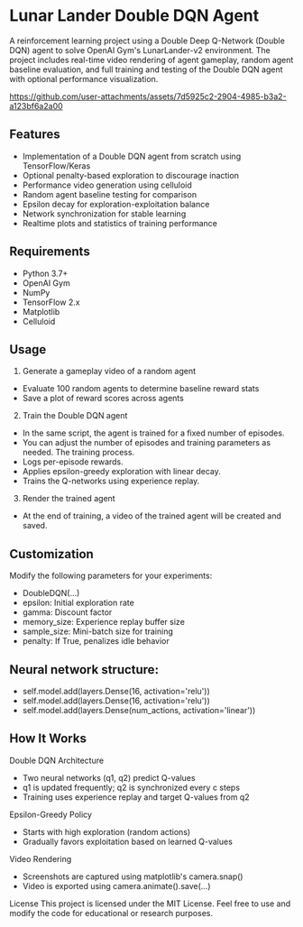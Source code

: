 # Lunar Lander Double DQN Agent
A reinforcement learning project using a Double Deep Q-Network (Double DQN) agent to solve OpenAI Gym's LunarLander-v2 environment. The project includes real-time video rendering of agent gameplay, random agent baseline evaluation, and full training and testing of the Double DQN agent with optional performance visualization.

https://github.com/user-attachments/assets/7d5925c2-2904-4985-b3a2-a123bf6a2a00

## Features
- Implementation of a Double DQN agent from scratch using TensorFlow/Keras
- Optional penalty-based exploration to discourage inaction
- Performance video generation using celluloid
- Random agent baseline testing for comparison
- Epsilon decay for exploration-exploitation balance
- Network synchronization for stable learning
- Realtime plots and statistics of training performance

## Requirements
- Python 3.7+
- OpenAI Gym
- NumPy
- TensorFlow 2.x
- Matplotlib
- Celluloid


## Usage
1. Generate a gameplay video of a random agent
- Evaluate 100 random agents to determine baseline reward stats
- Save a plot of reward scores across agents

2. Train the Double DQN agent
- In the same script, the agent is trained for a fixed number of episodes.
- You can adjust the number of episodes and training parameters as needed. The training process.
- Logs per-episode rewards.
- Applies epsilon-greedy exploration with linear decay.
- Trains the Q-networks using experience replay.

3. Render the trained agent
- At the end of training, a video of the trained agent will be created and saved.
  
## Customization
Modify the following parameters for your experiments:

- DoubleDQN(...)
- epsilon: Initial exploration rate
- gamma: Discount factor
- memory_size: Experience replay buffer size
- sample_size: Mini-batch size for training
- penalty: If True, penalizes idle behavior

## Neural network structure:

- self.model.add(layers.Dense(16, activation='relu'))
- self.model.add(layers.Dense(16, activation='relu'))
- self.model.add(layers.Dense(num_actions, activation='linear'))

## How It Works
Double DQN Architecture
- Two neural networks (q1, q2) predict Q-values
- q1 is updated frequently; q2 is synchronized every c steps
- Training uses experience replay and target Q-values from q2

Epsilon-Greedy Policy
- Starts with high exploration (random actions)
- Gradually favors exploitation based on learned Q-values

Video Rendering
- Screenshots are captured using matplotlib's camera.snap()
- Video is exported using camera.animate().save(...)

License
This project is licensed under the MIT License. Feel free to use and modify the code for educational or research purposes.

